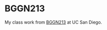 # BGGN213
My class work from [BGGN213](https://bioboot.github.io/bggn213_F24/schedule/) at UC San Diego. 



